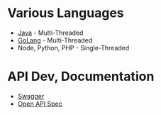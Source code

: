 
# Various Languages
- [Java](2_Java) - Multi-Threaded
- [GoLang](1_GoLang) - Multi-Threaded
- Node, Python, PHP - Single-Threaded

# API Dev, Documentation 
- [Swagger](5_API_Dev_Documentation/Swagger/Readme.md)
- [Open API Spec](5_API_Dev_Documentation/Swagger/OpenAPISpec.md)